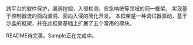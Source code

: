 跨平台的软件保护，漏洞挖掘，入侵检测，应急响统等领域的同一框架。
实现基于控制器流的面向漏洞、面向入侵的简化开发。
本框架是一种调试器驱动，基于沙盒的框架，并在此框架基础上扩展了五个常用的模块。

README待完善。Sample正在完成中。
